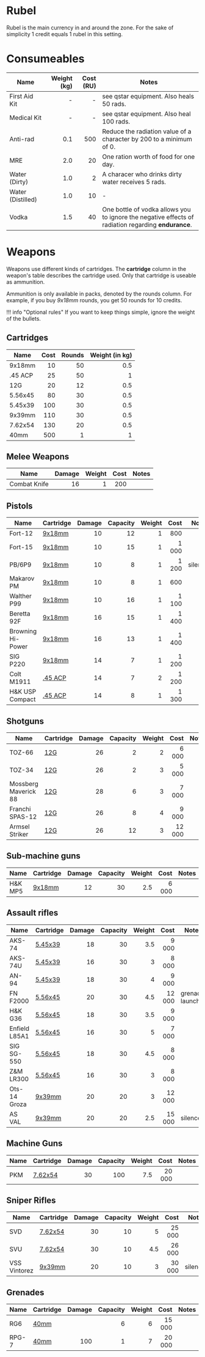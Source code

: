 # Rubel

Rubel is the main currency in and around the zone. For the sake of simplicity 1
credit equals 1 rubel in this setting.

# Consumeables

| Name              | Weight (kg) | Cost (RU) | Notes                                                                                               |
| ----------------- | ----------: | --------: | --------------------------------------------------------------------------------------------------- |
| First Aid Kit     |           - |         - | see qstar equipment. Also heals 50 rads.                                                            |
| Medical Kit       |           - |         - | see qstar equipment. Also heal 100 rads.                                                            |
| Anti-rad          |         0.1 |       500 | Reduce the radiation value of a character by 200 to a minimum of 0.                                 |
| MRE               |         2.0 |        20 | One ration worth of food for one day.                                                               |
| Water (Dirty)     |         1.0 |         2 | A characer who drinks dirty water receives 5 rads.                                                  |
| Water (Distilled) |         1.0 |        10 | -                                                                                                   |
| Vodka             |         1.5 |        40 | One bottle of vodka allows you to ignore the negative effects of radiation regarding **endurance**. |

# Weapons

Weapons use different kinds of cartridges. The **cartridge** column in the
weapon's table describes the cartridge used. Only that cartridge is useable as
ammunition.

Ammunition is only available in packs, denoted by the rounds column. For
example, if you buy *9x18mm* rounds, you get 50 rounds for 10 credits.

!!! info "Optional rules"
    If you want to keep things simple, ignore the weight of the bullets.

## Cartridges

|  Name   | Cost | Rounds | Weight (in kg) |
| ------- | ---: | -----: | -------------: |
| <span id="9x18"> </span> 9x18mm  |   10 |     50 |            0.5 |
| <span id="45acp"></span> .45 ACP |   25 |     50 |              1 |
| <span id="12g">  </span> 12G     |   20 |     12 |            0.5 |
| <span id="556">  </span> 5.56x45 |   80 |     30 |            0.5 |
| <span id="545">  </span> 5.45x39 |  100 |     30 |            0.5 |
| <span id="939">  </span> 9x39mm  |  110 |     30 |            0.5 |
| <span id="762">  </span> 7.62x54 |  130 |     20 |            0.5 |
| <span id="40mm"> </span> 40mm    |  500 |      1 |              1 |

## Melee Weapons

|  Name                | Damage | Weight | Cost     | Notes            |
| -------------------- | -----: | -----: | -------: | ---------------- |
| Combat Knife         |     16 |      1 |      200 |                  |

## Pistols

|  Name                | Cartridge         | Damage | Capacity | Weight | Cost     | Notes            |
| -------------------- | ----------------- | -----: | -------: | -----: | -------: | ---------------- |
| Fort-12              | [9x18mm](#9x18)   |     10 |       12 |      1 |      800 |                  |
| Fort-15              | [9x18mm](#9x18)   |     10 |       15 |      1 |    1 000 |                  |
| PB/6P9               | [9x18mm](#9x18)   |     10 |       8  |      1 |    1 200 | silenced         |
| Makarov PM           | [9x18mm](#9x18)   |     10 |       8  |      1 |      600 |                  |
| Walther P99          | [9x18mm](#9x18)   |     10 |       16 |      1 |    1 100 |                  |
| Beretta 92F          | [9x18mm](#9x18)   |     16 |       15 |      1 |    1 400 |                  |
| Browning Hi-Power    | [9x18mm](#9x18)   |     16 |       13 |      1 |    1 400 |                  |
| SIG P220             | [9x18mm](#9x18)   |     14 |       7  |      1 |    1 200 |                  |
| Colt M1911           | [.45 ACP](#45acp) |     14 |       7  |      2 |    1 200 |                  |
| H&K USP Compact      | [.45 ACP](#45acp) |     14 |       8  |      1 |    1 300 |                  |

## Shotguns

|  Name                | Cartridge     | Damage | Capacity | Weight | Cost     | Notes            |
| -------------------- | ------------- | -----: | -------: | -----: | -------: | ---------------- |
| TOZ-66               | [12G](#12g)   |     26 |        2 |      2 |    6 000 |                  |
| TOZ-34               | [12G](#12g)   |     26 |        2 |      3 |    5 000 |                  |
| Mossberg Maverick 88 | [12G](#12g)   |     28 |        6 |      3 |    7 000 |                  |
| Franchi SPAS-12      | [12G](#12g)   |     26 |        8 |      4 |    9 000 |                  |
| Armsel Striker       | [12G](#12g)   |     26 |       12 |      3 |   12 000 |                  |

## Sub-machine guns

|  Name                | Cartridge       | Damage | Capacity | Weight | Cost     | Notes            |
| -------------------- | --------------- | -----: | -------: | -----: | -------: | ---------------- |
| H&K MP5              | [9x18mm](#9x18) |     12 |       30 |    2.5 |    6 000 |                  |

## Assault rifles

|  Name                | Cartridge       | Damage | Capacity | Weight | Cost     | Notes            |
| -------------------- | --------------- | -----: | -------: | -----: | -------: | ---------------- |
| AKS-74               | [5.45x39](#545) |     18 |       30 |    3.5 |    9 000 |                  |
| AKS-74U              | [5.45x39](#545) |     16 |       30 |      3 |    8 000 |                  |
| AN-94                | [5.45x39](#545) |     18 |       30 |      4 |    9 000 |                  |
| FN F2000             | [5.56x45](#556) |     20 |       30 |    4.5 |   12 000 | grenade launcher |
| H&K G36              | [5.56x45](#556) |     18 |       30 |    3.5 |    9 000 |                  |
| Enfield L85A1        | [5.56x45](#556) |     16 |       30 |      5 |    7 000 |                  |
| SIG SG-550           | [5.56x45](#556) |     18 |       30 |    4.5 |    8 000 |                  |
| Z&M LR300            | [5.56x45](#556) |     16 |       30 |      3 |    8 000 |                  |
| Ots-14 Groza         | [9x39mm](#939)  |     20 |       20 |      3 |   12 000 |                  |
| AS VAL               | [9x39mm](#939)  |     20 |       20 |    2.5 |   15 000 | silenced         |

## Machine Guns

|  Name                | Cartridge       | Damage | Capacity | Weight | Cost     | Notes            |
| -------------------- | --------------- | -----: | -------: | -----: | -------: | ---------------- |
| PKM                  | [7.62x54](#762) |     30 |      100 |    7.5 |   20 000 |                  |

## Sniper Rifles

|  Name                | Cartridge       | Damage | Capacity | Weight | Cost     | Notes            |
| -------------------- | --------------- | -----: | -------: | -----: | -------: | ---------------- |
| SVD                  | [7.62x54](#762) |     30 |       10 |      5 |   25 000 |                  |
| SVU                  | [7.62x54](#762) |     30 |       10 |    4.5 |   26 000 |                  |
| VSS Vintorez         | [9x39mm](#939)  |     20 |       10 |      3 |   30 000 | silenced         |

## Grenades

|  Name                | Cartridge     | Damage | Capacity | Weight | Cost     | Notes            |
| -------------------- | ------------- | -----: | -------: | -----: | -------: | ---------------- |
| RG6                  | [40mm](#40mm) |        |        6 |      6 |   15 000 |                  |
| RPG-7                | [40mm](#40mm) |    100 |        1 |      7 |   20 000 |                  |